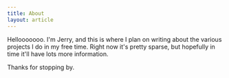 ```yaml
---
title: About
layout: article
---
```


Hellooooooo. I'm Jerry, and this is where I plan on writing about the various projects I do in my free time. Right now it's pretty sparse, but hopefully in time it'll have lots more information.

Thanks for stopping by.
